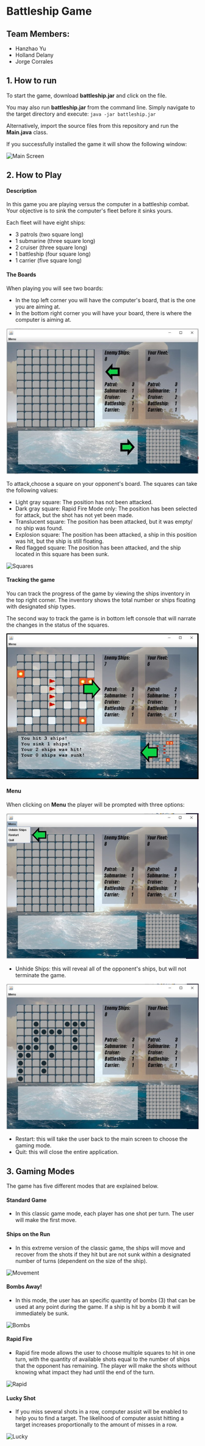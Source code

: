 # Battleship Game

## Team Members:
- Hanzhao Yu
- Holland Delany
- Jorge Corrales



## 1. How to run
To start the game, download **battleship.jar** and click on the file. 

You may also run **battleship.jar** from the command line. Simply navigate to the target directory and execute:  ``java -jar battleship.jar``

Alternatively, import the source files from this repository and run the **Main.java** class.

If you successfully installed the game it will show the following window:

![Main Screen](src/resources/readme/readMeGif01.gif)

## 2. How to Play

#### Description
In this game you are playing versus the computer in a battleship combat. Your objective is to sink the computer's fleet before it sinks yours.

Each fleet will have eight ships:

- 3 patrols (two square long)
- 1 submarine (three square long)
- 2 cruiser (three square long)
- 1 battleship (four square long)
- 1 carrier (five square long)

#### The Boards
When playing you will see two boards:

- In the top left corner you will have the computer's board, that is the one you are aiming at.
- In the bottom right corner you will have your board, there is where the computer is aiming at.

![Board](src/resources/readme/readMePicture02.jpg)

To attack,choose a square on your opponent's board.  The squares can take the following values:

- Light gray square: The position has not been attacked.
- Dark gray square: Rapid Fire Mode only: The position has been selected for attack, but the shot has not yet been made.
- Translucent square: The position has been attacked, but it was empty/ no ship was found.
- Explosion square: The position has been attacked, a ship in this position was hit, but the ship is still floating.
- Red flagged square: The position has been attacked, and the ship located in this square has been sunk.

![Squares](src/resources/readme/readMeGif02.gif)

#### Tracking the game

You can track the progress of the game by viewing the ships inventory in the top right corner. The inventory shows the total number or ships floating with designated ship types.

The second way to track the game is in bottom left console that will narrate the changes in the status of the squares.

![Squares](src/resources/readme/readMePicture04.jpg)

#### Menu

When clicking on **Menu** the player will be prompted with three options:


![MenuPrompt](src/resources/readme/readMePicture06.jpg)

- Unhide Ships: this will reveal all of the opponent's ships, but will not terminate the game.

![RevealedShips](src/resources/readme/readMePicture07.jpg)

- Restart: this will take the user back to the main screen to choose the gaming mode.
- Quit: this will close the entire application.

## 3. Gaming Modes

The game has five different modes that are explained below.

#### Standard Game

-  In this classic game mode, each player has one shot per turn. The user will make the first move.

#### Ships on the Run

-  In this extreme version of the classic game, the ships will move and recover from the shots if they hit but are not sunk within a designated number of turns (dependent on the size of the ship).

![Movement](src/resources/readme/readMeGif02.gif)

#### Bombs Away!

- In this mode, the user has an specific quantity of bombs (3) that can be used at any point during the game. If a ship is hit by a bomb it will immediately be sunk.

![Bombs](src/resources/readme/readMeGif04.gif)

#### Rapid Fire

- Rapid fire mode allows the user to choose multiple squares to hit in one turn, with the quantity of available shots equal to the number of ships that the opponent has remaining. The player will make the shots without knowing what impact they had until the end of the turn.

![Rapid](src/resources/readme/readMeGif05.gif)


#### Lucky Shot

- If you miss several shots in a row, computer assist will be enabled to help you to find a target. The likelihood of computer assist hitting a target increases proportionally to the amount of misses in a row.

![Lucky](src/resources/readme/readMeGif06.gif)


